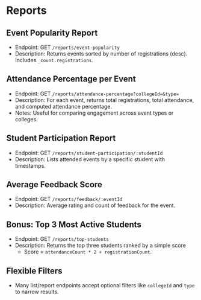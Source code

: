 # Reports

## Event Popularity Report
- Endpoint: GET `/reports/event-popularity`
- Description: Returns events sorted by number of registrations (desc). Includes `_count.registrations`.

## Attendance Percentage per Event
- Endpoint: GET `/reports/attendance-percentage?collegeId=&type=`
- Description: For each event, returns total registrations, total attendance, and computed attendance percentage.
- Notes: Useful for comparing engagement across event types or colleges.

## Student Participation Report
- Endpoint: GET `/reports/student-participation/:studentId`
- Description: Lists attended events by a specific student with timestamps.

## Average Feedback Score
- Endpoint: GET `/reports/feedback/:eventId`
- Description: Average rating and count of feedback for the event.

## Bonus: Top 3 Most Active Students
- Endpoint: GET `/reports/top-students`
- Description: Returns the top three students ranked by a simple score
  - Score = `attendanceCount * 2 + registrationCount`.

## Flexible Filters
- Many list/report endpoints accept optional filters like `collegeId` and `type` to narrow results.
